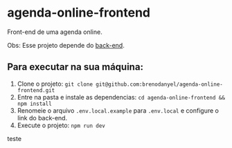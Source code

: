 # agenda-online-frontend
Front-end de uma agenda online.

Obs: Esse projeto depende do [back-end](https://github.com/brenodanyel/agenda-online-backend).

## Para executar na sua máquina:
1. Clone o projeto: ``git clone git@github.com:brenodanyel/agenda-online-frontend.git``
2. Entre na pasta e instale as dependencias: ``cd agenda-online-frontend && npm install``
3. Renomeie o arquivo `.env.local.example` para `.env.local` e  configure o link do back-end.
4. Execute o projeto: ``npm run dev``

teste
